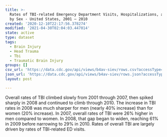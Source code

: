 ```yaml
---
title: >-
  Rates of TBI-related Emergency Department Visits, Hospitalizations, and Deaths
  by Sex - United States, 2001 – 2010
created: '2020-12-10T22:17:56.378274'
modified: '2021-04-30T02:04:03.447014'
state: active
type: dataset
tags:
  - Brain Injury
  - Head Trauma
  - Tbi
  - Traumatic Brain Injury
groups: []
csv_url: 'https://data.cdc.gov/api/views/b4av-siev/rows.csv?accessType=DOWNLOAD'
json_url: 'https://data.cdc.gov/api/views/b4av-siev/rows.json?accessType=DOWNLOAD'
layout: post

---
```

Overall rates of TBI climbed slowly from 2001 through 2007, then spiked sharply in 2008 and continued to climb through 2010.  The increase in TBI rates in 2008 was much sharper for men (nearly 40% increase) than for women (20% increase).  In 2007, overall rates of TBI were 26% higher in men compared to women.  In 2008, that gap began to widen, reaching 61% in 2009 before narrowing to 29% in 2010.  Rates of overall TBI are largely driven by rates of TBI-related ED visits.
